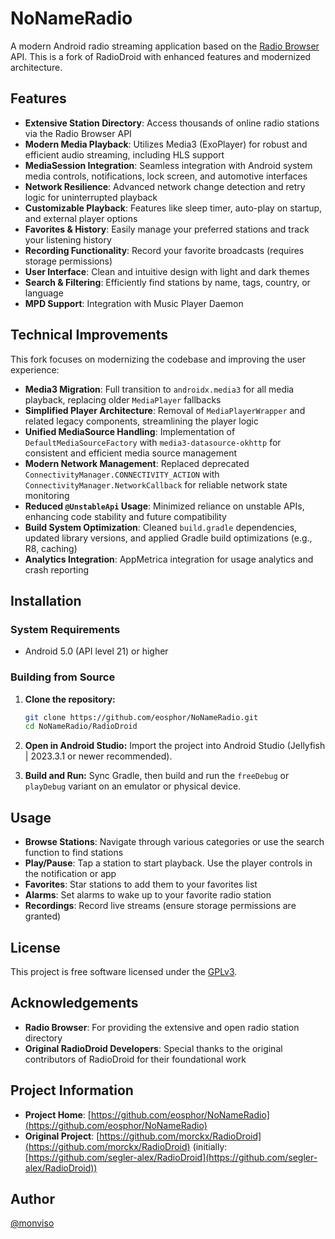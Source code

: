 # NoNameRadio

A modern Android radio streaming application based on the [Radio Browser](http://www.radio-browser.info) API. This is a fork of RadioDroid with enhanced features and modernized architecture.

## Features

- **Extensive Station Directory**: Access thousands of online radio stations via the Radio Browser API
- **Modern Media Playback**: Utilizes Media3 (ExoPlayer) for robust and efficient audio streaming, including HLS support
- **MediaSession Integration**: Seamless integration with Android system media controls, notifications, lock screen, and automotive interfaces
- **Network Resilience**: Advanced network change detection and retry logic for uninterrupted playback
- **Customizable Playback**: Features like sleep timer, auto-play on startup, and external player options
- **Favorites & History**: Easily manage your preferred stations and track your listening history
- **Recording Functionality**: Record your favorite broadcasts (requires storage permissions)
- **User Interface**: Clean and intuitive design with light and dark themes
- **Search & Filtering**: Efficiently find stations by name, tags, country, or language
- **MPD Support**: Integration with Music Player Daemon

## Technical Improvements

This fork focuses on modernizing the codebase and improving the user experience:

- **Media3 Migration**: Full transition to `androidx.media3` for all media playback, replacing older `MediaPlayer` fallbacks
- **Simplified Player Architecture**: Removal of `MediaPlayerWrapper` and related legacy components, streamlining the player logic
- **Unified MediaSource Handling**: Implementation of `DefaultMediaSourceFactory` with `media3-datasource-okhttp` for consistent and efficient media source management
- **Modern Network Management**: Replaced deprecated `ConnectivityManager.CONNECTIVITY_ACTION` with `ConnectivityManager.NetworkCallback` for reliable network state monitoring
- **Reduced `@UnstableApi` Usage**: Minimized reliance on unstable APIs, enhancing code stability and future compatibility
- **Build System Optimization**: Cleaned `build.gradle` dependencies, updated library versions, and applied Gradle build optimizations (e.g., R8, caching)
- **Analytics Integration**: AppMetrica integration for usage analytics and crash reporting

## Installation

### System Requirements
- Android 5.0 (API level 21) or higher

### Building from Source
1. **Clone the repository:**
   ```bash
   git clone https://github.com/eosphor/NoNameRadio.git
   cd NoNameRadio/RadioDroid
   ```

2. **Open in Android Studio:**
   Import the project into Android Studio (Jellyfish | 2023.3.1 or newer recommended).

3. **Build and Run:**
   Sync Gradle, then build and run the `freeDebug` or `playDebug` variant on an emulator or physical device.

## Usage

- **Browse Stations**: Navigate through various categories or use the search function to find stations
- **Play/Pause**: Tap a station to start playback. Use the player controls in the notification or app
- **Favorites**: Star stations to add them to your favorites list
- **Alarms**: Set alarms to wake up to your favorite radio station
- **Recordings**: Record live streams (ensure storage permissions are granted)

## License

This project is free software licensed under the [GPLv3](https://www.gnu.org/licenses/gpl-3.0.html).

## Acknowledgements

- **Radio Browser**: For providing the extensive and open radio station directory
- **Original RadioDroid Developers**: Special thanks to the original contributors of RadioDroid for their foundational work

## Project Information

- **Project Home**: [https://github.com/eosphor/NoNameRadio](https://github.com/eosphor/NoNameRadio)
- **Original Project**: [https://github.com/morckx/RadioDroid](https://github.com/morckx/RadioDroid) (initially: [https://github.com/segler-alex/RadioDroid](https://github.com/segler-alex/RadioDroid))

## Author

[@monviso](https://www.linkedin.com/in/monviso/)